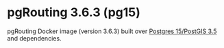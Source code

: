 # pgRouting 3.6.3 (pg15)

pgRouting Docker image (version 3.6.3) built over [Postgres 15/PostGIS 3.5](https://hub.docker.com/r/postgis/postgis) and dependencies.
